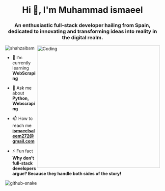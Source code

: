 <h1 align="center">Hi 👋, I'm Muhammad ismaeel</h1>
<h3 align="center">An enthusiastic full-stack developer hailing from Spain, dedicated to innovating and transforming ideas into reality in the digital realm.</h3>
<img align="right" alt="Coding" width="400" src="https://www.chawtechsolutions.com/wp-content/uploads/2019/03/developer.gif">

<p align="left"> <img src="https://komarev.com/ghpvc/?username=shahzaibam&label=Profile%20views&color=0e75b6&style=flat" alt="shahzaibam" /> </p>


- 🌱 I’m currently learning **WebScraping**

- 💬 Ask me about **Python, Webscraping**

- 📫 How to reach me **ismaeelsaleem272@gmail.com**

- ⚡ Fun fact **Why don't full-stack developers argue? Because they handle both sides of the story!**
<!-- Proudly created with GPRM ( https://gprm.itsvg.in ) -->

<picture>
  <source media="(prefers-color-scheme: dark)" srcset="https://raw.githubusercontent.com/tobiasmeyhoefer/tobiasmeyhoefer/output/github-snake-dark.svg" />
  <source media="(prefers-color-scheme: light)" srcset="https://raw.githubusercontent.com/tobiasmeyhoefer/tobiasmeyhoefer/output/github-snake.svg" />
  <img alt="github-snake" src="https://raw.githubusercontent.com/tobiasmeyhoefer/tobiasmeyhoefer/output/github-snake.svg" />
</picture>
